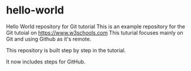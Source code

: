 # hello-world
Hello World repository for Git tutorial
This is an example repository for the Git tutoial on https://www.w3schools.com
This tuturial focuses mainly on Git and using Github as it's remote. 

This repository is built step by step in the tutorial.

It now includes steps for GitHub.
